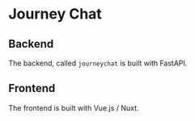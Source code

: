 # Journey Chat

## Backend

The backend, called `journeychat` is built with FastAPI.

## Frontend

The frontend is built with Vue.js / Nuxt.
